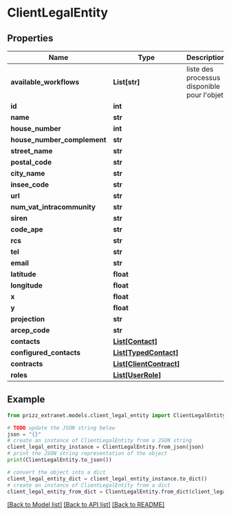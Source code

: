 # ClientLegalEntity


## Properties

Name | Type | Description | Notes
------------ | ------------- | ------------- | -------------
**available_workflows** | **List[str]** | liste des processus disponible pour l&#39;objet | [optional] 
**id** | **int** |  | [optional] 
**name** | **str** |  | [optional] 
**house_number** | **int** |  | [optional] 
**house_number_complement** | **str** |  | [optional] 
**street_name** | **str** |  | [optional] 
**postal_code** | **str** |  | [optional] 
**city_name** | **str** |  | [optional] 
**insee_code** | **str** |  | [optional] 
**url** | **str** |  | [optional] 
**num_vat_intracommunity** | **str** |  | [optional] 
**siren** | **str** |  | [optional] 
**code_ape** | **str** |  | [optional] 
**rcs** | **str** |  | [optional] 
**tel** | **str** |  | [optional] 
**email** | **str** |  | [optional] 
**latitude** | **float** |  | [optional] 
**longitude** | **float** |  | [optional] 
**x** | **float** |  | [optional] 
**y** | **float** |  | [optional] 
**projection** | **str** |  | [optional] 
**arcep_code** | **str** |  | [optional] 
**contacts** | [**List[Contact]**](Contact.md) |  | [optional] 
**configured_contacts** | [**List[TypedContact]**](TypedContact.md) |  | [optional] 
**contracts** | [**List[ClientContract]**](ClientContract.md) |  | [optional] 
**roles** | [**List[UserRole]**](UserRole.md) |  | [optional] 

## Example

```python
from prizz_extranet.models.client_legal_entity import ClientLegalEntity

# TODO update the JSON string below
json = "{}"
# create an instance of ClientLegalEntity from a JSON string
client_legal_entity_instance = ClientLegalEntity.from_json(json)
# print the JSON string representation of the object
print(ClientLegalEntity.to_json())

# convert the object into a dict
client_legal_entity_dict = client_legal_entity_instance.to_dict()
# create an instance of ClientLegalEntity from a dict
client_legal_entity_from_dict = ClientLegalEntity.from_dict(client_legal_entity_dict)
```
[[Back to Model list]](../README.md#documentation-for-models) [[Back to API list]](../README.md#documentation-for-api-endpoints) [[Back to README]](../README.md)



